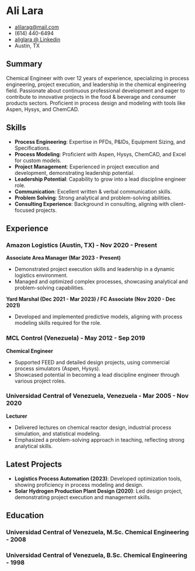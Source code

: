 
# Ali Lara

- <alilarag@mail.com>
- (614) 440-6494
- [aliglara @ Linkedin](https://www.linkedin.com/in/aliglara)
- Austin, TX

## Summary
Chemical Engineer with over 12 years of experience, specializing in process engineering, project execution, and leadership in the chemical engineering field. Passionate about continuous professional development and eager to contribute to innovative projects in the food & beverage and consumer products sectors. Proficient in process design and modeling with tools like Aspen, Hysys, and ChemCAD.

## Skills

- **Process Engineering**: Expertise in PFDs, P&IDs, Equipment Sizing, and Specifications.
- **Process Modeling**: Proficient with Aspen, Hysys, ChemCAD, and Excel for custom models.
- **Project Management**: Experienced in project execution and development, demonstrating leadership potential.
- **Leadership Potential**: Capability to grow into a lead discipline engineer role.
- **Communication**: Excellent written & verbal communication skills.
- **Problem Solving**: Strong analytical and problem-solving abilities.
- **Consulting Experience**: Background in consulting, aligning with client-focused projects.

## Experience

### Amazon Logistics (Austin, TX) - Nov 2020 - Present

**Associate Area Manager (Mar 2023 - Present)**
- Demonstrated project execution skills and leadership in a dynamic logistics environment.
- Managed and optimized complex processes, showcasing analytical and problem-solving capabilities.

**Yard Marshal (Dec 2021 - Mar 2023) / FC Associate (Nov 2020 - Dec 2021)**
- Developed and implemented predictive models, aligning with process modeling skills required for the role.

### MCL Control (Venezuela) - May 2012 - Sep 2019

**Chemical Engineer**
- Supported FEED and detailed design projects, using commercial process simulators (Aspen, Hysys).
- Showcased potential in becoming a lead discipline engineer through various project roles.

### Universidad Central of Venezuela, Venezuela - Mar 2005 - Nov 2020

**Lecturer**
- Delivered lectures on chemical reactor design, industrial process simulation, and statistical modeling.
- Emphasized a problem-solving approach in teaching, reflecting strong analytical skills.

## Latest Projects

- **Logistics Process Automation (2023)**: Developed optimization tools, showing proficiency in process modeling and design.
- **Solar Hydrogen Production Plant Design (2020)**: Led design project, demonstrating project execution and management skills.

## Education

### Universidad Central of Venezuela, M.Sc. Chemical Engineering - 2008
### Universidad Central of Venezuela, B.Sc. Chemical Engineering - 1998

